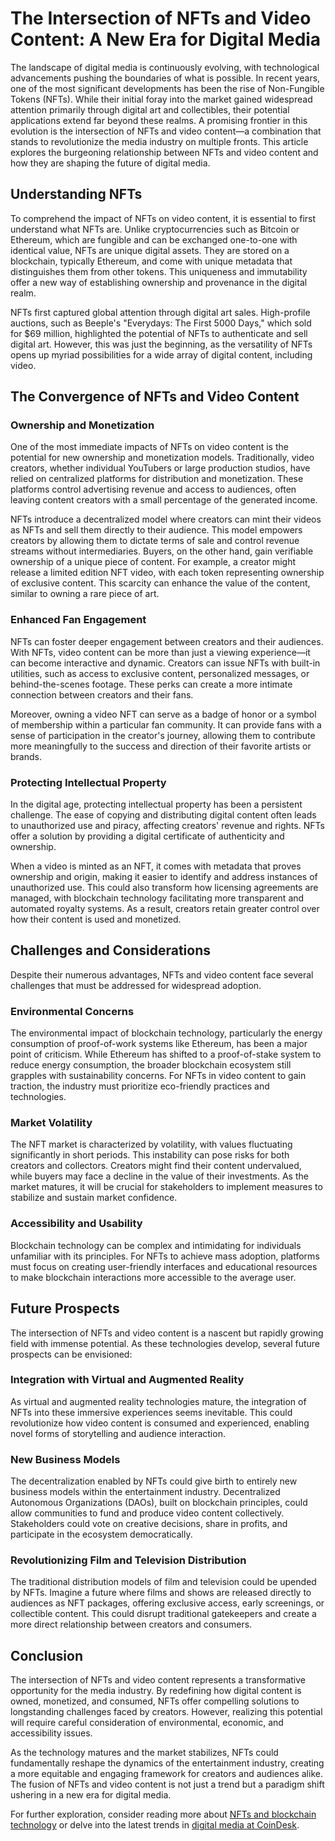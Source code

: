 # The Intersection of NFTs and Video Content: A New Era for Digital Media

The landscape of digital media is continuously evolving, with technological advancements pushing the boundaries of what is possible. In recent years, one of the most significant developments has been the rise of Non-Fungible Tokens (NFTs). While their initial foray into the market gained widespread attention primarily through digital art and collectibles, their potential applications extend far beyond these realms. A promising frontier in this evolution is the intersection of NFTs and video content—a combination that stands to revolutionize the media industry on multiple fronts. This article explores the burgeoning relationship between NFTs and video content and how they are shaping the future of digital media.

## Understanding NFTs

To comprehend the impact of NFTs on video content, it is essential to first understand what NFTs are. Unlike cryptocurrencies such as Bitcoin or Ethereum, which are fungible and can be exchanged one-to-one with identical value, NFTs are unique digital assets. They are stored on a blockchain, typically Ethereum, and come with unique metadata that distinguishes them from other tokens. This uniqueness and immutability offer a new way of establishing ownership and provenance in the digital realm.

NFTs first captured global attention through digital art sales. High-profile auctions, such as Beeple's "Everydays: The First 5000 Days," which sold for $69 million, highlighted the potential of NFTs to authenticate and sell digital art. However, this was just the beginning, as the versatility of NFTs opens up myriad possibilities for a wide array of digital content, including video.

## The Convergence of NFTs and Video Content

### Ownership and Monetization

One of the most immediate impacts of NFTs on video content is the potential for new ownership and monetization models. Traditionally, video creators, whether individual YouTubers or large production studios, have relied on centralized platforms for distribution and monetization. These platforms control advertising revenue and access to audiences, often leaving content creators with a small percentage of the generated income.

NFTs introduce a decentralized model where creators can mint their videos as NFTs and sell them directly to their audience. This model empowers creators by allowing them to dictate terms of sale and control revenue streams without intermediaries. Buyers, on the other hand, gain verifiable ownership of a unique piece of content. For example, a creator might release a limited edition NFT video, with each token representing ownership of exclusive content. This scarcity can enhance the value of the content, similar to owning a rare piece of art.

### Enhanced Fan Engagement

NFTs can foster deeper engagement between creators and their audiences. With NFTs, video content can be more than just a viewing experience—it can become interactive and dynamic. Creators can issue NFTs with built-in utilities, such as access to exclusive content, personalized messages, or behind-the-scenes footage. These perks can create a more intimate connection between creators and their fans.

Moreover, owning a video NFT can serve as a badge of honor or a symbol of membership within a particular fan community. It can provide fans with a sense of participation in the creator's journey, allowing them to contribute more meaningfully to the success and direction of their favorite artists or brands.

### Protecting Intellectual Property

In the digital age, protecting intellectual property has been a persistent challenge. The ease of copying and distributing digital content often leads to unauthorized use and piracy, affecting creators' revenue and rights. NFTs offer a solution by providing a digital certificate of authenticity and ownership.

When a video is minted as an NFT, it comes with metadata that proves ownership and origin, making it easier to identify and address instances of unauthorized use. This could also transform how licensing agreements are managed, with blockchain technology facilitating more transparent and automated royalty systems. As a result, creators retain greater control over how their content is used and monetized.

## Challenges and Considerations

Despite their numerous advantages, NFTs and video content face several challenges that must be addressed for widespread adoption.

### Environmental Concerns

The environmental impact of blockchain technology, particularly the energy consumption of proof-of-work systems like Ethereum, has been a major point of criticism. While Ethereum has shifted to a proof-of-stake system to reduce energy consumption, the broader blockchain ecosystem still grapples with sustainability concerns. For NFTs in video content to gain traction, the industry must prioritize eco-friendly practices and technologies.

### Market Volatility

The NFT market is characterized by volatility, with values fluctuating significantly in short periods. This instability can pose risks for both creators and collectors. Creators might find their content undervalued, while buyers may face a decline in the value of their investments. As the market matures, it will be crucial for stakeholders to implement measures to stabilize and sustain market confidence.

### Accessibility and Usability

Blockchain technology can be complex and intimidating for individuals unfamiliar with its principles. For NFTs to achieve mass adoption, platforms must focus on creating user-friendly interfaces and educational resources to make blockchain interactions more accessible to the average user.

## Future Prospects

The intersection of NFTs and video content is a nascent but rapidly growing field with immense potential. As these technologies develop, several future prospects can be envisioned:

### Integration with Virtual and Augmented Reality

As virtual and augmented reality technologies mature, the integration of NFTs into these immersive experiences seems inevitable. This could revolutionize how video content is consumed and experienced, enabling novel forms of storytelling and audience interaction.

### New Business Models

The decentralization enabled by NFTs could give birth to entirely new business models within the entertainment industry. Decentralized Autonomous Organizations (DAOs), built on blockchain principles, could allow communities to fund and produce video content collectively. Stakeholders could vote on creative decisions, share in profits, and participate in the ecosystem democratically.

### Revolutionizing Film and Television Distribution

The traditional distribution models of film and television could be upended by NFTs. Imagine a future where films and shows are released directly to audiences as NFT packages, offering exclusive access, early screenings, or collectible content. This could disrupt traditional gatekeepers and create a more direct relationship between creators and consumers.

## Conclusion

The intersection of NFTs and video content represents a transformative opportunity for the media industry. By redefining how digital content is owned, monetized, and consumed, NFTs offer compelling solutions to longstanding challenges faced by creators. However, realizing this potential will require careful consideration of environmental, economic, and accessibility issues.

As the technology matures and the market stabilizes, NFTs could fundamentally reshape the dynamics of the entertainment industry, creating a more equitable and engaging framework for creators and audiences alike. The fusion of NFTs and video content is not just a trend but a paradigm shift ushering in a new era for digital media.

For further exploration, consider reading more about [NFTs and blockchain technology](https://ethereum.org/en/nft/) or delve into the latest trends in [digital media at CoinDesk](https://www.coindesk.com).